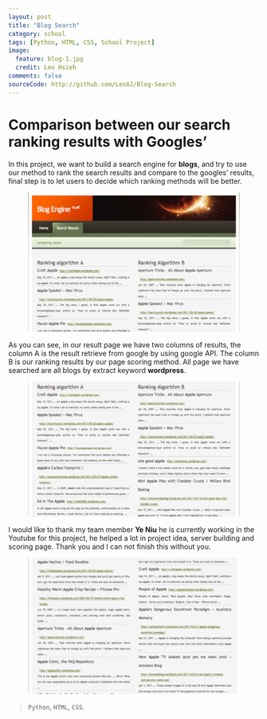 ```yaml
---
layout: post
title: "Blog Search"
category: school
tags: [Python, HTML, CSS, School Project]
image:
  feature: blog-1.jpg
  credit: Leo Hsieh
comments: false
sourceCode: http://github.com/LeoAJ/Blog-Search
---
```


# Comparison between our search ranking results with Googles’

In this project, we want to build a search engine for **blogs**, and try to use our method to rank the search results and compare to the googles’ results, final step is to let users to decide which ranking methods will be better.

<figure>
  <a href="/images/blog-2.jpg"><img src="/images/blog-2.jpg"></a>
</figure>

As you can see, in our result page we have two columns of results, the column A is the result retrieve from google by using google API. The column B is our ranking results by our page scoring method. All page we have searched are all blogs by extract keyword **wordpress**.

<figure>
  <a href="/images/blog-3.jpg"><img src="/images/blog-3.jpg"></a>
</figure>

I would like to thank my team member **Ye Niu** he is currently working in the Youtube for this project, he helped a lot in project idea, server building and scoring page. Thank you and I can not finish this without you.

<figure>
  <a href="/images/blog-4.jpg"><img src="/images/blog-4.jpg"></a>
</figure>

> `Python`, `HTML`, `CSS`.
